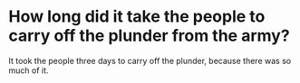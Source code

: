 # How long did it take the people to carry off the plunder from the army?

It took the people three days to carry off the plunder, because there was so much of it.
